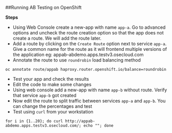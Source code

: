 ##Running AB Testing on OpenShift

**Steps**

* Using Web Console create a new-app with name `app-a`. Go to advanced options and uncheck the route creation option so that the app does not create a route. We will add the route later.
* Add a route by clicking on the `Create Route` option next to service `app-a`. Give a common name for the route as it will frontend multiple versions of the application eg: appab-abdemo.apps.testv3.osecloud.com
*  Annotate the route to use `roundrobin` load balancing method

``` 
oc annotate route/appab haproxy.router.openshift.io/balance=roundrobin
```

* Test your app and check the results
* Edit the code to make some changes
* Using web console add a new-app with name `app-b` without route. Verify that service `app-b` got created
* Now edit the route to split traffic between services `app-a` and `app-b`. You can change the percentages and test
* Test using `curl` from your workstation

```
for i in {1..20}; do curl http://appab-abdemo.apps.testv3.osecloud.com/; echo ""; done
``` 


